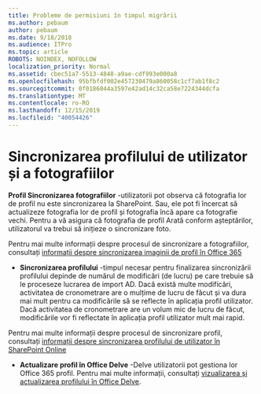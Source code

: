 ```yaml
---
title: Probleme de permisiuni în timpul migrării
ms.author: pebaum
author: pebaum
ms.date: 9/18/2018
ms.audience: ITPro
ms.topic: article
ROBOTS: NOINDEX, NOFOLLOW
localization_priority: Normal
ms.assetid: cbec51a7-5513-4848-a9ae-cdf993e000a8
ms.openlocfilehash: 95bfbfdf002e457230479a860058c1cf7ab1f8c2
ms.sourcegitcommit: 0f0186044a3597e42ad14c32ca58e7224344dcfa
ms.translationtype: MT
ms.contentlocale: ro-RO
ms.lasthandoff: 12/15/2019
ms.locfileid: "40054426"
---
```

# <a name="user-profile-and-photo-synchronization"></a>Sincronizarea profilului de utilizator și a fotografiilor

 **Profil Sincronizarea fotografiilor** -utilizatorii pot observa că fotografia lor de profil nu este sincronizarea la SharePoint. Sau, ele pot fi încercat să actualizeze fotografia lor de profil și fotografia încă apare ca fotografie vechi. Pentru a vă asigura că fotografia de profil Arată conform așteptărilor, utilizatorul va trebui să inițieze o sincronizare foto. 
  
Pentru mai multe informații despre procesul de sincronizare a fotografiilor, consultați [informații despre sincronizarea imaginii de profil în Office 365](https://go.microsoft.com/fwlink/?linkid=2022634)
  
- **Sincronizarea profilului** -timpul necesar pentru finalizarea sincronizării profilului depinde de numărul de modificări (de lucru) pe care trebuie să le proceseze lucrarea de import AD. Dacă există multe modificări, activitatea de cronometrare are o mulțime de lucru de făcut și va dura mai mult pentru ca modificările să se reflecte în aplicația profil utilizator. Dacă activitatea de cronometrare are un volum mic de lucru de făcut, modificările vor fi reflectate în aplicația profil utilizator mult mai rapid. 
  
Pentru mai multe informații despre procesul de sincronizare profil, consultați [informații despre sincronizarea profilului de utilizator în SharePoint Online](https://go.microsoft.com/fwlink/?linkid=2022639)
    
- **Actualizare profil în Office Delve** -Delve utilizatorii pot gestiona lor Office 365 profil. Pentru mai multe informații, consultați [vizualizarea și actualizarea profilului în Office Delve](https://support.office.com/article/View-and-update-your-profile-in-Office-Delve-4e84343b-eedf-45a1-aeb9-8627ccca14ba).
    

